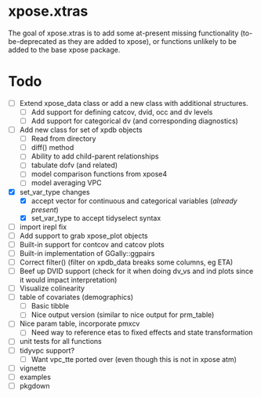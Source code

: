 
<!-- README.md is generated from README.Rmd. Please edit that file -->

# xpose.xtras

<!-- badges: start -->
<!-- badges: end -->

The goal of xpose.xtras is to add some at-present missing functionality
(to-be-deprecated as they are added to xpose), or functions unlikely to
be added to the base xpose package.

# Todo

- [ ] Extend xpose_data class or add a new class with additional
  structures.
  - [ ] Add support for defining catcov, dvid, occ and dv levels
  - [ ] Add support for categorical dv (and corresponding diagnostics)
- [ ] Add new class for set of xpdb objects
  - [ ] Read from directory
  - [ ] diff() method
  - [ ] Ability to add child-parent relationships
  - [ ] tabulate dofv (and related)
  - [ ] model comparison functions from xpose4
  - [ ] model averaging VPC
- [x] set_var_type changes
  - [x] accept vector for continuous and categorical variables (*already
    present*)
  - [x] set_var_type to accept tidyselect syntax
- [ ] import irepl fix
- [ ] Add support to grab xpose_plot objects
- [ ] Built-in support for contcov and catcov plots
- [ ] Built-in implementation of GGally::ggpairs
- [ ] Correct filter() (filter on xpdb_data breaks some columns, eg ETA)
- [ ] Beef up DVID support (check for it when doing dv_vs and ind plots
  since it would impact interpretation)
- [ ] Visualize colinearity
- [ ] table of covariates (demographics)
  - [ ] Basic tibble
  - [ ] Nice output version (similar to nice output for prm_table)
- [ ] Nice param table, incorporate pmxcv
  - [ ] Need way to reference etas to fixed effects and state
    transformation
- [ ] unit tests for all functions
- [ ] tidyvpc support?
  - [ ] Want vpc_tte ported over (even though this is not in xpose atm)
- [ ] vignette
- [ ] examples
- [ ] pkgdown
